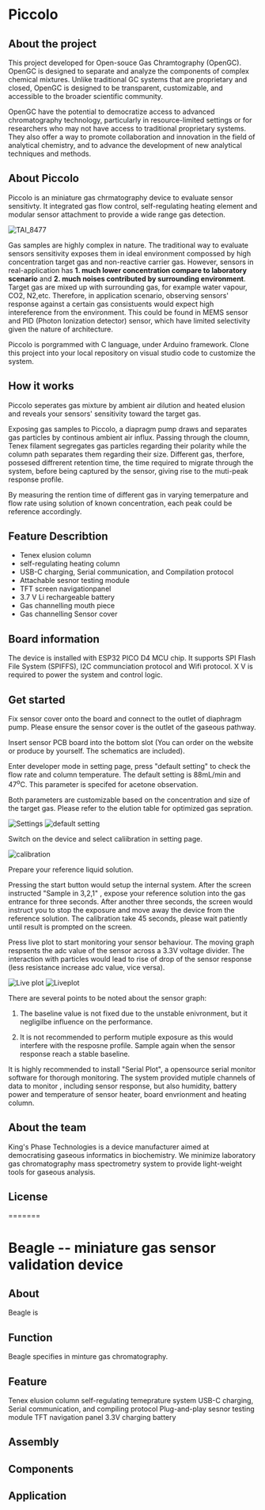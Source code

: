 # Piccolo

## About the project

This project developed for Open-souce Gas Chramtography (OpenGC). OpenGC is designed to separate and analyze the components of complex chemical mixtures. Unlike traditional GC systems that are proprietary and closed, OpenGC is designed to be transparent, customizable, and accessible to the broader scientific community.

OpenGC have the potential to democratize access to advanced chromatography technology, particularly in resource-limited settings or for researchers who may not have access to traditional proprietary systems. They also offer a way to promote collaboration and innovation in the field of analytical chemistry, and to advance the development of new analytical techniques and methods.

## About Piccolo

Piccolo is an miniature gas chrmatography device to evaluate sensor sensitivty. It integrated gas flow control, self-regulating heating element and modular sensor attachment to provide a wide range gas detection.

![TAI_8477](https://user-images.githubusercontent.com/78717679/222635831-722b8976-42af-47da-9b0c-7ac461033310.jpg)

Gas samples are highly complex in nature. The traditional way to evaluate sensors sensitivity exposes them in ideal environment compossed by high concentration target gas and non-reactive carrier gas. However, sensors in real-application has **1. much lower concentration compare to laboratory scenario** and **2. much noises contributed by surrounding environment**. Target gas are mixed up with surrounding gas, for example water vapour, CO2, N2,etc. Therefore, in application scenario, observing sensors' response against a certain gas consistuents would expect high intereference from the environment. This could be found in MEMS sensor and PID (Photon Ionization detector) sensor, which have limited selectivity given the nature of architecture.

Piccolo is porgrammed with C language, under Arduino framework. Clone this project into your local repository on visual studio code to customize the system.

## How it works

Piccolo seperates gas mixture by ambient air dilution and heated elusion and reveals your sensors' sensitivity toward the target gas.

Exposing gas samples to Piccolo, a diapragm pump draws and separates gas particles by continous ambient air influx. Passing through the cloumn, Tenex filament segregates gas particles regarding their polarity while the column path separates them regarding their size. Different gas, therfore, possesed diffrerent retention time, the time required to migrate through the system, before being captured by the sensor, giving rise to the muti-peak response profile.

By measuring the rention time of different gas in varying temerpature and flow rate using solution of known concentration, each peak could be reference accordingly.

## Feature Describtion

- Tenex elusion column
- self-regulating heating column
- USB-C charging, Serial communication, and Compilation protocol
- Attachable sesnor testing module
- TFT screen navigationpanel
- 3.7 V Li rechargeable battery
- Gas channelling mouth piece
- Gas channelling Sensor cover

## Board information

The device is installed with ESP32 PICO D4 MCU chip. It supports SPI Flash File System (SPIFFS), I2C communciation protocol and Wifi protocol. X V is required to power the system and control logic.

## Get started

Fix sensor cover onto the board and connect to the outlet of diaphragm pump. Please ensure the sensor cover is the outlet of the gaseous pathway.

Insert sensor PCB board into the bottom slot (You can order on the website or produce by yourself. The schematics are included).

Enter developer mode in setting page, press "default setting" to check the flow rate and column temperature. The default setting is 88mL/min and 47<sup>o</sup>C. This parameter is specifed for acetone observation.

Both parameters are customizable based on the concentration and size of the target gas. Please refer to the elution table for optimized gas sepration.

![Settings](https://user-images.githubusercontent.com/78717679/223623694-25d4c44a-1d6f-4687-bf49-55f7ef92d335.jpg)
![default setting](https://user-images.githubusercontent.com/78717679/223623646-0b8d332c-53ab-4d40-9056-9b5e2709b582.jpg)

Switch on the device and select caliibration in setting page.

![calibration](https://user-images.githubusercontent.com/78717679/223623664-d43c9aa0-7ff5-499a-855d-edf785c04802.jpg)

Prepare your reference liquid solution.

Pressing the start button would setup the internal system. After the screen instructed "Sample in 3,2,1" , expose your reference solution into the gas entrance for three seconds. After another three seconds, the screen would instruct you to stop the exposure and move away the device from the reference solution.
The calibration take 45 seconds, please wait patiently until result is prompted on the screen.

Press live plot to start monitoring your sensor behaviour. The moving graph respsents the adc value of the sensor across a 3.3V voltage divider. The interaction with particles would lead to rise of drop of the sensor response (less resistance increase adc value, vice versa).

![Live plot](https://user-images.githubusercontent.com/78717679/223623717-679ed078-0bf3-4168-afa9-610c760599b1.jpg)
![Liveplot](https://user-images.githubusercontent.com/78717679/223653145-31181973-6d11-4407-836a-fa1e5864021f.jpg)

There are several points to be noted about the sensor graph:

1. The baseline value is not fixed due to the unstable enivronment, but it negligilbe influence on the performance.

2. It is not recommended to perform mutiple exposure as this would interfere with the resposne profile. Sample again when the sensor response reach a stable baseline.

It is highly recommended to install "Serial Plot", a opensource serial monitor software for thorough monitoring. The system provided mutiple channels of data to monitor , including sensor response, but also humidity, battery power and temperature of sensor heater, board envrionment and heating column.

## About the team

King's Phase Technologies is a device manufacturer aimed at democratising gaseous informatics in biochemistry. We minimize laboratory gas chromatography mass spectrometry system to provide light-weight tools for gaseous analysis.

## License

=======

# Beagle -- miniature gas sensor validation device

## About

Beagle is

## Function

Beagle specifies in minture gas chromatography.

## Feature

Tenex elusion column
self-regulating temeprature system
USB-C charging, Serial communication, and compiling protocol
Plug-and-play sesnor testing module
TFT navigation panel
3.3V charging battery

## Assembly

## Components

## Application
